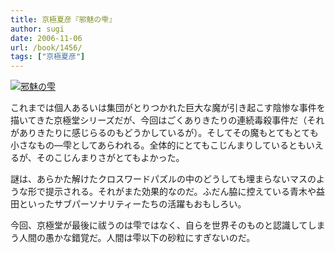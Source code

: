 ```yaml
---
title: 京極夏彦『邪魅の雫』
author: sugi
date: 2006-11-06
url: /book/1456/
tags: ["京極夏彦"]
---
```

<a href="http://www.amazon.co.jp/exec/obidos/ASIN/4061824384/chezsugi-22/ref=nosim/" name="amazletlink" target="_blank"><img src="http://i1.wp.com/ecx.images-amazon.com/images/I/510YL9%2BKibL._SL160_.jpg?w=660" alt="邪魅の雫" class="alignleft" data-recalc-dims="1" /></a>

これまでは個人あるいは集団がとりつかれた巨大な魔が引き起こす陰惨な事件を描いてきた京極堂シリーズだが、今回はごくありきたりの連続毒殺事件だ（それがありきたりに感じらるのもどうかしているが）。そしてその魔もとてもとても小さなもの―雫としてあらわれる。全体的にとてもこじんまりしているともいえるが、そのこじんまりさがとてもよかった。

謎は、あらかた解けたクロスワードパズルの中のどうしても埋まらないマスのような形で提示される。それがまた効果的なのだ。ふだん脇に控えている青木や益田といったサブパーソナリティーたちの活躍もおもしろい。

今回、京極堂が最後に祓うのは雫ではなく、自らを世界そのものと認識してしまう人間の愚かな錯覚だ。人間は雫以下の砂粒にすぎないのだ。
